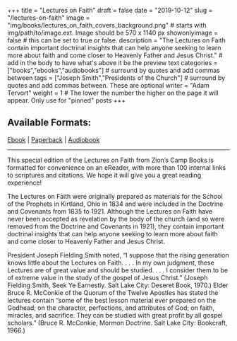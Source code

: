 +++
title = "Lectures on Faith"
draft = false
date = "2019-10-12"
slug = "/lectures-on-faith"
image = "img/books/lectures_on_faith_covers_background.png" # starts with img/path/to/image.ext.  Image should be 570 x 1140 px
showonlyimage = false # this can be set to true or false. 
description = "The Lectures on Faith contain important doctrinal insights that can help anyone seeking to learn more about faith and come closer to Heavenly Father and Jesus Christ." # add <!--more--> in the body to have what's above it be the preview text
categories = ["books","ebooks","audiobooks"] # surround by quotes and add commas between 
tags = ["Joseph Smith","Presidents of the Church"] # surround by quotes and add commas between. These are optional
writer = "Adam Tervort"
weight = 1 # The lower the number the higher on the page it will appear. Only use for "pinned" posts
+++

## Available Formats:

[Ebook](https://kdp.amazon.com/amazon-dp-action/us/dualbookshelf.marketplacelink/B007Z378L4) | [Paperback](https://kdp.amazon.com/amazon-dp-action/us/dualbookshelf.marketplacelink/1484087720) | 
[Audiobook](https://www.audible.com/pd/Lectures-on-Faith-Audiobook/B00CFQZFX4)

---

This special edition of the Lectures on Faith from Zion’s Camp Books is formatted for convenience on an eReader, with more than 100 internal links to scriptures and citations. We hope it will give you a great reading experience!

The Lectures on Faith were originally prepared as materials for the School of the Prophets in Kirtland, Ohio in 1834 and were included in the Doctrine and Covenants from 1835 to 1921. Although the Lectures on Faith have never been accepted as revelation by the body of the church (and so were removed from the Doctrine and Covenants in 1921), they contain important doctrinal insights that can help anyone seeking to learn more about faith and come closer to Heavenly Father and Jesus Christ. 

President Joseph Fielding Smith noted, “I suppose that the rising generation knows little about the Lectures on Faith. . . . In my own judgment, these Lectures are of great value and should be studied. . . . I consider them to be of extreme value in the study of the gospel of Jesus Christ.” (Joseph Fielding Smith, Seek Ye Earnestly. Salt Lake City: Deseret Book, 1970.) Elder Bruce R. McConkie of the Quorum of the Twelve Apostles has stated the lectures contain “some of the best lesson material ever prepared on the Godhead; on the character, perfections, and attributes of God; on faith, miracles, and sacrifice. They can be studied with great profit by all gospel scholars.” (Bruce R. McConkie, Mormon Doctrine. Salt Lake City: Bookcraft, 1966.)